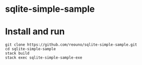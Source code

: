 # sqlite-simple-sample

# Install and run

```
git clone https://github.com/reouno/sqlite-simple-sample.git
cd sqlite-simple-sample
stack build
stack exec sqlite-simple-sample-exe
```
